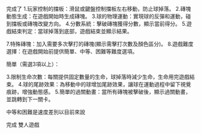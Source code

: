 完成了
1.玩家控制的擋板：滑鼠或鍵盤控制擋板左右移動，防止球掉落。
2.磚塊動態生成：在遊戲開始時生成磚塊。
3.球的物理運動：實現球的反彈和運動，碰到擋板或磚塊改變方向。
4.分數系統：擊破磚塊獲得分數，顯示當前得分。
5.遊戲結束判定：當球掉落到底部，遊戲結束並顯示結果。

7.特殊磚塊：加入需要多次擊打的磚塊(顯示需擊打次數及顏色區分)。
8.遊戲難度選擇：在遊戲開始前提供簡單、中等、困難等難度選項。


簡單（需選3項以上）：

3.限制生命次數：每關提供固定數量的生命，球掉落時減少生命，生命用完遊戲結束。
4.球的尾跡效果：為移動中的球增加尾跡效果，讓球在運動過程中留下視覺痕跡，增強動態感。
5.簡單的過關動畫：當所有磚塊被擊破後，顯示過關動畫，並跳轉到下一關卡。


中等和困難是速度差別以目前來說

完成 雙人遊戲